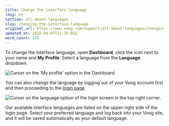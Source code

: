 ```yaml
---
title: Change the interface language
lang: en
section: all-about-languages
slug: changing-the-interface-language
original_url: https://www.voog.com/support/all-about-languages/changing-the-interface-language
updated_at: 2025-08-07T21:25:01Z
word_count: 155
---
```

To change the interface language, open **Dashboard**, click the icon next to your name and **My Profile**. Select a language from the **Language** dropdown.

![Cursor on the 'My profile' option in the Dashboard.](https://media.voog.com/0000/0036/2183/photos/Languages1-1_block.png "Cursor on the 'My profile' option in the Dashboard.")

You can also change the language by logging out of your Voog account first and then proceeding to the [login page](https://voog.com/#login).

![Cursor on the language option of the login screen in the top right corner.](https://media.voog.com/0000/0036/2183/photos/select%20login%20language%202024_block.webp "Cursor on the language option of the login screen in the top right corner.")

Our available interface languages are listed on the upper-right side of the login page. Select your preferred language and log back into your Voog site, and it will be saved automatically as your default language.
